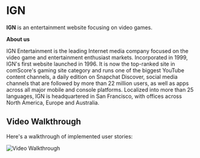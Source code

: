 # IGN

**IGN** is an entertainment website focusing on video games.

**About us**

IGN Entertainment is the leading Internet media company focused on the video game and entertainment enthusiast markets. Incorporated in 1999, IGN's first website launched in 1996. It is now the top-ranked site in comScore's gaming site category and runs one of the biggest YouTube content channels, a daily edition on Snapchat Discover, social media channels that are followed by more than 22 million users, as well as apps across all major mobile and console platforms. Localized into more than 25 languages, IGN is headquartered in San Francisco, with offices across North America, Europe and Australia.

## Video Walkthrough

Here's a walkthrough of implemented user stories:

<img src='http://g.recordit.co/gzqZCGSkvl.gif' title='Video Walkthrough' width='' alt='Video Walkthrough' />
